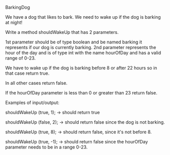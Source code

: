 BarkingDog

We have a dog that likes to bark.  We need to wake up if the dog is barking at night!

Write a method shouldWakeUp that has 2 parameters.

1st parameter should be of type boolean and be named barking it represents if our dog is currently barking.
2nd parameter represents the hour of the day and is of type int with the name hourOfDay and has a valid range of 0-23.

We have to wake up if the dog is barking before 8 or after 22 hours so in that case return true.

In all other cases return false.

If the hourOfDay parameter is less than 0 or greater than 23 return false.

Examples of input/output:

shouldWakeUp (true, 1); → should return true

shouldWakeUp (false, 2); → should return false since the dog is not barking.

shouldWakeUp (true, 8); → should return false, since it's not before 8.

shouldWakeUp (true, -1); → should return false since the hourOfDay parameter needs to be in a range 0-23.